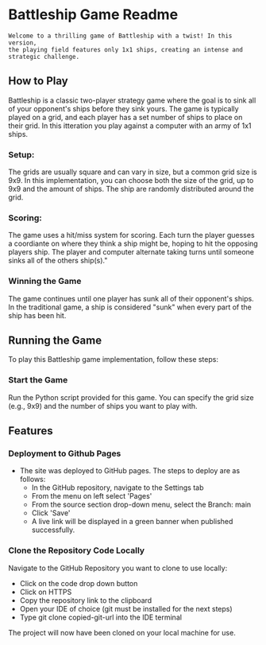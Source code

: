 # Battleship Game Readme
    Welcome to a thrilling game of Battleship with a twist! In this version,
    the playing field features only 1x1 ships, creating an intense and
    strategic challenge.

## How to Play
Battleship is a classic two-player strategy game where the goal is to sink all of your opponent's ships before they sink yours. The game is typically played on a grid, and each player has a set number of ships to place on their grid. In this itteration you play against a computer with an army of 1x1 ships.

### Setup: 
The grids are usually square and can vary in size, but a common grid size is 9x9. In this implementation, you can choose both the size of the grid, up to 9x9 and the amount of ships. The ship are randomly distributed around the grid.

### Scoring:
The game uses a hit/miss system for scoring. Each turn the player guesses a coordiante on where they think a ship might be, hoping to hit the opposing players ship. The player and computer alternate taking turns until someone sinks all of the others ship(s)."

### Winning the Game
The game continues until one player has sunk all of their opponent's ships. In the traditional game, a ship is considered "sunk" when every part of the ship has been hit. 

## Running the Game
To play this Battleship game implementation, follow these steps:

### Start the Game
Run the Python script provided for this game. You can specify the grid size (e.g., 9x9) and the number of ships you want to play with.

## Features

### Deployment to Github Pages

- The site was deployed to GitHub pages. The steps to deploy are as follows:
  - In the GitHub repository, navigate to the Settings tab
  - From the menu on left select 'Pages'
  - From the source section drop-down menu, select the Branch: main
  - Click 'Save'
  - A live link will be displayed in a green banner when published successfully.

### Clone the Repository Code Locally

Navigate to the GitHub Repository you want to clone to use locally:

- Click on the code drop down button
- Click on HTTPS
- Copy the repository link to the clipboard
- Open your IDE of choice (git must be installed for the next steps)
- Type git clone copied-git-url into the IDE terminal

The project will now have been cloned on your local machine for use.

